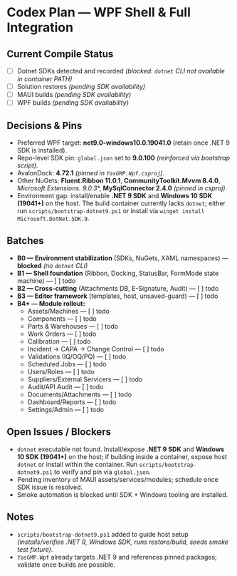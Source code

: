 # Codex Plan — WPF Shell & Full Integration

## Current Compile Status
- [ ] Dotnet SDKs detected and recorded *(blocked: `dotnet` CLI not available in container PATH)*
- [ ] Solution restores *(pending SDK availability)*
- [ ] MAUI builds *(pending SDK availability)*
- [ ] WPF builds *(pending SDK availability)*

## Decisions & Pins
- Preferred WPF target: **net9.0-windows10.0.19041.0** (retain once .NET 9 SDK is installed).
- Repo-level SDK pin: `global.json` set to **9.0.100** *(reinforced via bootstrap script)*.
- AvalonDock: **4.72.1** *(pinned in `YasGMP.Wpf.csproj`)*.
- Other NuGets: **Fluent.Ribbon 11.0.1**, **CommunityToolkit.Mvvm 8.4.0**, **Microsoft.Extensions.* 9.0.3**, **MySqlConnector 2.4.0** *(pinned in csproj)*.
- Environment gap: install/enable **.NET 9 SDK** and **Windows 10 SDK (19041+)** on the host. The build container currently lacks `dotnet`; either run `scripts/bootstrap-dotnet9.ps1` or install via `winget install Microsoft.DotNet.SDK.9`.

## Batches
- **B0 — Environment stabilization** (SDKs, NuGets, XAML namespaces) — **blocked** *(no `dotnet` CLI)*
- **B1 — Shell foundation** (Ribbon, Docking, StatusBar, FormMode state machine) — [ ] todo
- **B2 — Cross-cutting** (Attachments DB, E-Signature, Audit) — [ ] todo
- **B3 — Editor framework** (templates, host, unsaved-guard) — [ ] todo
- **B4+ — Module rollout:**
  - Assets/Machines — [ ] todo
  - Components — [ ] todo
  - Parts & Warehouses — [ ] todo
  - Work Orders — [ ] todo
  - Calibration — [ ] todo
  - Incident → CAPA → Change Control — [ ] todo
  - Validations (IQ/OQ/PQ) — [ ] todo
  - Scheduled Jobs — [ ] todo
  - Users/Roles — [ ] todo
  - Suppliers/External Servicers — [ ] todo
  - Audit/API Audit — [ ] todo
  - Documents/Attachments — [ ] todo
  - Dashboard/Reports — [ ] todo
  - Settings/Admin — [ ] todo

## Open Issues / Blockers
- `dotnet` executable not found. Install/expose **.NET 9 SDK** and **Windows 10 SDK (19041+)** on the host; if building inside a container, expose host `dotnet` or install within the container. Run `scripts/bootstrap-dotnet9.ps1` to verify and pin via `global.json`.
- Pending inventory of MAUI assets/services/modules; schedule once SDK issue is resolved.
- Smoke automation is blocked until SDK + Windows tooling are installed.

## Notes
- `scripts/bootstrap-dotnet9.ps1` added to guide host setup *(installs/verifies .NET 9, Windows SDK, runs restore/build, seeds smoke test fixture)*.
- `YasGMP.Wpf` already targets .NET 9 and references pinned packages; validate once builds are possible.
